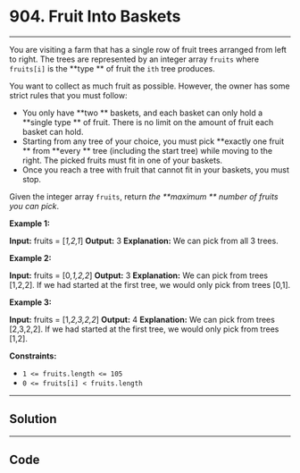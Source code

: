 # 904. Fruit Into Baskets

---

You are visiting a farm that has a single row of fruit trees arranged from left to right. The trees are represented by an integer array `fruits` where `fruits[i]` is the **type ** of fruit the `ith` tree produces.

You want to collect as much fruit as possible. However, the owner has some strict rules that you must follow:

  * You only have **two ** baskets, and each basket can only hold a **single type ** of fruit. There is no limit on the amount of fruit each basket can hold.
  * Starting from any tree of your choice, you must pick **exactly one fruit ** from **every ** tree (including the start tree) while moving to the right. The picked fruits must fit in one of your baskets.
  * Once you reach a tree with fruit that cannot fit in your baskets, you must stop.



Given the integer array `fruits`, return _the **maximum ** number of fruits you can pick_.

 

**Example 1:**


**Input:** fruits = [_1,2,1_]
**Output:** 3
**Explanation:** We can pick from all 3 trees.


**Example 2:**


**Input:** fruits = [0,_1,2,2_]
**Output:** 3
**Explanation:** We can pick from trees [1,2,2].
If we had started at the first tree, we would only pick from trees [0,1].


**Example 3:**


**Input:** fruits = [1,_2,3,2,2_]
**Output:** 4
**Explanation:** We can pick from trees [2,3,2,2].
If we had started at the first tree, we would only pick from trees [1,2].


 

**Constraints:**

  * `1 <= fruits.length <= 105`
  * `0 <= fruits[i] < fruits.length`

---

## Solution



---

## Code
```python


```